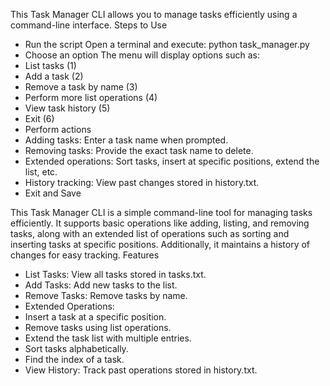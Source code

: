 This Task Manager CLI allows you to manage tasks efficiently using a command-line interface.
Steps to Use
- Run the script
Open a terminal and execute:
python task_manager.py
- Choose an option
The menu will display options such as:
- List tasks (1)
- Add a task (2)
- Remove a task by name (3)
- Perform more list operations (4)
- View task history (5)
- Exit (6)
- Perform actions
- Adding tasks: Enter a task name when prompted.
- Removing tasks: Provide the exact task name to delete.
- Extended operations: Sort tasks, insert at specific positions, extend the list, etc.
- History tracking: View past changes stored in history.txt.
- Exit and Save

This Task Manager CLI is a simple command-line tool for managing tasks efficiently. It supports basic operations like adding, listing, and removing tasks, along with an extended list of operations such as sorting and inserting tasks at specific positions. Additionally, it maintains a history of changes for easy tracking.
Features
- List Tasks: View all tasks stored in tasks.txt.
- Add Tasks: Add new tasks to the list.
- Remove Tasks: Remove tasks by name.
- Extended Operations:
- Insert a task at a specific position.
- Remove tasks using list operations.
- Extend the task list with multiple entries.
- Sort tasks alphabetically.
- Find the index of a task.
- View History: Track past operations stored in history.txt.

